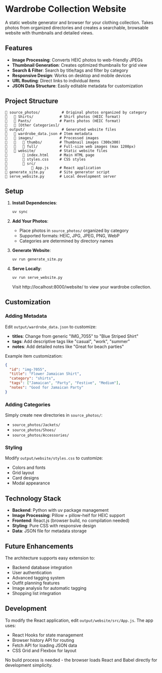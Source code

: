 # Wardrobe Collection Website

A static website generator and browser for your clothing collection. Takes photos from organized directories and creates a searchable, browsable website with thumbnails and detailed views.

## Features

- **Image Processing**: Converts HEIC photos to web-friendly JPEGs
- **Thumbnail Generation**: Creates optimized thumbnails for grid view
- **Search & Filter**: Search by title/tags and filter by category
- **Responsive Design**: Works on desktop and mobile devices
- **URL Routing**: Direct links to individual items
- **JSON Data Structure**: Easily editable metadata for customization

## Project Structure

```
   source_photos/          # Original photos organized by category
      Shirts/            # Shirt photos (HEIC format)
      Pants/             # Pants photos (HEIC format)
      [Other Categories]/
   output/                 # Generated website files
      wardrobe_data.json # Item metadata
      images/            # Processed images
         thumbs/        # Thumbnail images (300x300)
         full/          # Full-size web images (max 1200px)
      website/           # Static website files
          index.html     # Main HTML page
          styles.css     # CSS styles
          src/
              App.js     # React application
   generate_site.py       # Site generator script
   serve_website.py       # Local development server
```

## Setup

1. **Install Dependencies**:
   ```bash
   uv sync
   ```

2. **Add Your Photos**:
   - Place photos in `source_photos/` organized by category
   - Supported formats: HEIC, JPG, JPEG, PNG, WebP
   - Categories are determined by directory names

3. **Generate Website**:
   ```bash
   uv run generate_site.py
   ```

4. **Serve Locally**:
   ```bash
   uv run serve_website.py
   ```
   
   Visit http://localhost:8000/website/ to view your wardrobe collection.

## Customization

### Adding Metadata

Edit `output/wardrobe_data.json` to customize:
- **titles**: Change from generic "IMG_7055" to "Blue Striped Shirt"
- **tags**: Add descriptive tags like "casual", "work", "summer"
- **notes**: Add detailed notes like "Great for beach parties"

Example item customization:
```json
{
  "id": "img-7055",
  "title": "Flower Jamaican Shirt",
  "category": "shirts",
  "tags": ["Jamaican", "Party", "Festive", "Medium"],
  "notes": "Good for Jamaican Party"
}
```

### Adding Categories

Simply create new directories in `source_photos/`:
- `source_photos/Jackets/`
- `source_photos/Shoes/`
- `source_photos/Accessories/`

### Styling

Modify `output/website/styles.css` to customize:
- Colors and fonts
- Grid layout
- Card designs
- Modal appearance

## Technology Stack

- **Backend**: Python with uv package management
- **Image Processing**: Pillow + pillow-heif for HEIC support
- **Frontend**: React.js (browser build, no compilation needed)
- **Styling**: Pure CSS with responsive design
- **Data**: JSON file for metadata storage

## Future Enhancements

The architecture supports easy extension to:
- Backend database integration
- User authentication
- Advanced tagging system
- Outfit planning features
- Image analysis for automatic tagging
- Shopping list integration

## Development

To modify the React application, edit `output/website/src/App.js`. The app uses:
- React Hooks for state management
- Browser history API for routing
- Fetch API for loading JSON data
- CSS Grid and Flexbox for layout

No build process is needed - the browser loads React and Babel directly for development simplicity.
